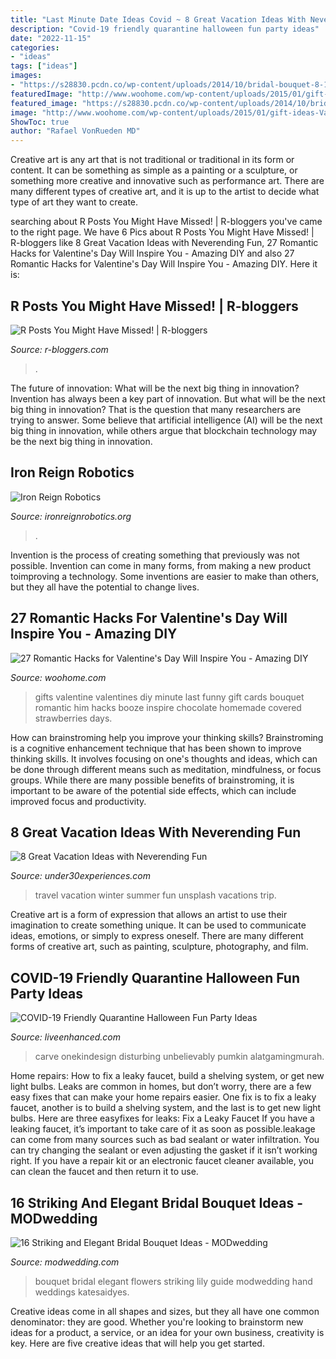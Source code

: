 ```yaml
---
title: "Last Minute Date Ideas Covid ~ 8 Great Vacation Ideas With Neverending Fun"
description: "Covid-19 friendly quarantine halloween fun party ideas"
date: "2022-11-15"
categories:
- "ideas"
tags: ["ideas"]
images:
- "https://s28830.pcdn.co/wp-content/uploads/2014/10/bridal-bouquet-8-10142014nz-720x768.png"
featuredImage: "http://www.woohome.com/wp-content/uploads/2015/01/gift-ideas-Valentines-day-15.jpg"
featured_image: "https://s28830.pcdn.co/wp-content/uploads/2014/10/bridal-bouquet-8-10142014nz-720x768.png"
image: "http://www.woohome.com/wp-content/uploads/2015/01/gift-ideas-Valentines-day-15.jpg"
ShowToc: true
author: "Rafael VonRueden MD"
---
```



Creative art is any art that is not traditional or traditional in its form or content. It can be something as simple as a painting or a sculpture, or something more creative and innovative such as performance art. There are many different types of creative art, and it is up to the artist to decide what type of art they want to create.

	

		
searching about R Posts You Might Have Missed! | R-bloggers you've came to the right page. We have 6 Pics about R Posts You Might Have Missed! | R-bloggers like 8 Great Vacation Ideas with Neverending Fun, 27 Romantic Hacks for Valentine&#039;s Day Will Inspire You - Amazing DIY and also 27 Romantic Hacks for Valentine&#039;s Day Will Inspire You - Amazing DIY. Here it is:
		
    
## R Posts You Might Have Missed! | R-bloggers

<img loading=lazy src="https://alastairrushworth.github.io/assets/images/oneupapp.png" onerror="this.onerror=null;this.src='https://tse2.mm.bing.net/th?id=OIP.08Pg20RKp3vVj8q43iq-VAHaCm&amp;pid=15.1';" alt="R Posts You Might Have Missed! | R-bloggers">

_Source: r-bloggers.com_

>. 

	

The future of innovation: What will be the next big thing in innovation?
Invention has always been a key part of innovation. But what will be the next big thing in innovation? That is the question that many researchers are trying to answer. Some believe that artificial intelligence (AI) will be the next big thing in innovation, while others argue that blockchain technology may be the next big thing in innovation.

    
## Iron Reign Robotics

<img loading=lazy src="https://ironreignrobotics.org/images/beaterBarV4pic1jpg.jpg" onerror="this.onerror=null;this.src='https://tse4.mm.bing.net/th?id=OIP.SfMOkyEaU5pZDIuHcBa08AAAAA&amp;pid=15.1';" alt="Iron Reign Robotics">

_Source: ironreignrobotics.org_

>. 

	

Invention is the process of creating something that previously was not possible. Invention can come in many forms, from making a new product toimproving a technology. Some inventions are easier to make than others, but they all have the potential to change lives.

    
## 27 Romantic Hacks For Valentine&#039;s Day Will Inspire You - Amazing DIY

<img loading=lazy src="http://www.woohome.com/wp-content/uploads/2015/01/gift-ideas-Valentines-day-15.jpg" onerror="this.onerror=null;this.src='https://tse2.mm.bing.net/th?id=OIP.3PPqgEcrJk8gR24u07HGoQHaJ4&amp;pid=15.1';" alt="27 Romantic Hacks for Valentine&#039;s Day Will Inspire You - Amazing DIY">

_Source: woohome.com_

>gifts valentine valentines diy minute last funny gift cards bouquet romantic him hacks booze inspire chocolate homemade covered strawberries days. 

	

How can brainstroming help you improve your thinking skills?
Brainstroming is a cognitive enhancement technique that has been shown to improve thinking skills. It involves focusing on one's thoughts and ideas, which can be done through different means such as meditation, mindfulness, or focus groups. While there are many possible benefits of brainstroming, it is important to be aware of the potential side effects, which can include improved focus and productivity.

    
## 8 Great Vacation Ideas With Neverending Fun

<img loading=lazy src="https://assets-global.website-files.com/56e9debf633486e330198479/5e1385ac3d535ab7374fb92a_jeremy-bishop-mQj1JmAk_54-unsplash.jpg" onerror="this.onerror=null;this.src='https://tse2.mm.bing.net/th?id=OIP.Kt2i_2CY8QbmDH0_JV0YAgHaLH&amp;pid=15.1';" alt="8 Great Vacation Ideas with Neverending Fun">

_Source: under30experiences.com_

>travel vacation winter summer fun unsplash vacations trip. 

	

Creative art is a form of expression that allows an artist to use their imagination to create something unique. It can be used to communicate ideas, emotions, or simply to express oneself. There are many different forms of creative art, such as painting, sculpture, photography, and film.

    
## COVID-19 Friendly Quarantine Halloween Fun Party Ideas

<img loading=lazy src="https://www.liveenhanced.com/wp-content/uploads/2020/09/quarantine-party-6.jpg" onerror="this.onerror=null;this.src='https://tse2.mm.bing.net/th?id=OIP.7GSk6mAn0fRf4-oratJvwwHaJ4&amp;pid=15.1';" alt="COVID-19 Friendly Quarantine Halloween Fun Party Ideas">

_Source: liveenhanced.com_

>carve onekindesign disturbing unbelievably pumkin alatgamingmurah. 

	

Home repairs: How to fix a leaky faucet, build a shelving system, or get new light bulbs.
Leaks are common in homes, but don’t worry, there are a few easy fixes that can make your home repairs easier. One fix is to fix a leaky faucet, another is to build a shelving system, and the last is to get new light bulbs. Here are three easyfixes for leaks: 
Fix a Leaky Faucet
If you have a leaking faucet, it’s important to take care of it as soon as possible.leakage can come from many sources such as bad sealant or water infiltration. You can try changing the sealant or even adjusting the gasket if it isn’t working right. If you have a repair kit or an electronic faucet cleaner available, you can clean the faucet and then return it to use.

    
## 16 Striking And Elegant Bridal Bouquet Ideas - MODwedding

<img loading=lazy src="https://s28830.pcdn.co/wp-content/uploads/2014/10/bridal-bouquet-8-10142014nz-720x768.png" onerror="this.onerror=null;this.src='https://tse1.mm.bing.net/th?id=OIP.myvdFHlLtXRhK5nofgoFkQHaH5&amp;pid=15.1';" alt="16 Striking and Elegant Bridal Bouquet Ideas - MODwedding">

_Source: modwedding.com_

>bouquet bridal elegant flowers striking lily guide modwedding hand weddings katesaidyes. 

	

Creative ideas come in all shapes and sizes, but they all have one common denominator: they are good. Whether you're looking to brainstorm new ideas for a product, a service, or an idea for your own business, creativity is key. Here are five creative ideas that will help you get started.

